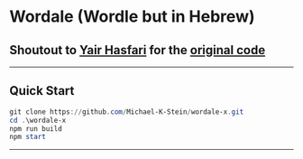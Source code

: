 # Wordale (Wordle but in Hebrew)

## Shoutout to [Yair Hasfari](https://github.com/yairhasfari) for the [original code](https://github.com/yairhasfari/wordale)

---

## Quick Start

```powershell
git clone https://github.com/Michael-K-Stein/wordale-x.git
cd .\wordale-x
npm run build
npm start
```

---
